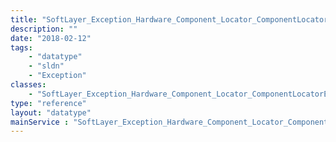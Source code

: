```yaml
---
title: "SoftLayer_Exception_Hardware_Component_Locator_ComponentLocatorException"
description: ""
date: "2018-02-12"
tags:
    - "datatype"
    - "sldn"
    - "Exception"
classes:
    - "SoftLayer_Exception_Hardware_Component_Locator_ComponentLocatorException"
type: "reference"
layout: "datatype"
mainService : "SoftLayer_Exception_Hardware_Component_Locator_ComponentLocatorException"
---
```

